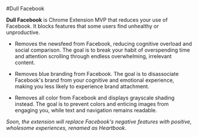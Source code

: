 #Dull Facebook

**Dull Facebook** is Chrome Extension MVP that reduces your use of Facebook. It blocks features that some users find unhealthy or unproductive.

 - Removes the newsfeed from Facebook, reducing cognitive overload and
   social comparison. The goal is to break your habit of overspending
   time and attention scrolling through endless overwhelming, irrelevant
   content.

 - Removes blue branding from Facebook. The goal is to
   disassociate Facebook's brand from your cognitive and emotional
   experience, making you less likely to experience brand attachment.

 - Removes all color from Facebook and displays grayscale shading
   instead. The goal is to prevent colors and enticing images from
   engaging you, while text and navigation remains readable.

*Soon, the extension will replace Facebook's negative features with positive, wholesome experiences, renamed as Heartbook.*
